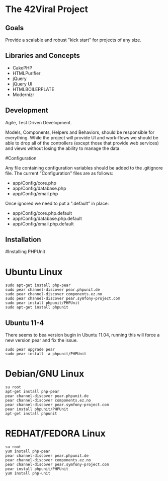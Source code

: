 The 42Viral Project
===================

Goals
-----

Provide a scalable and robust "kick start" for projects of any size.


Libraries and Concepts
----------------------

* CakePHP
* HTMLPurifier
* jQuery
* jQuery UI
* HTMLBOILERPLATE
* Modernizr

Development
-----------

Agile, Test Driven Development.

Models, Components, Helpers and Behaviors, should be responsible for everything. While the project will provide UI and 
work-flows we should be able to drop all of the controllers (except those that provide web services) and views without 
losing the ability to manage the data.

#Configuration  

Any file containing configuration variables should be added to the .gitignore file. The current "Configuration" files 
are as follows:

* app/Config/core.php
* app/Config/database.php
* app/Config/email.php

Once ignored we need to put a ".default" in place:

* app/Config/core.php.default
* app/Config/database.php.default
* app/Config/email.php.default

Installation
------------

#Installing PHPUnit

# Ubuntu Linux

    sudo apt-get install php-pear
    sudo pear channel-discover pear.phpunit.de
    sudo pear channel-discover components.ez.no
    sudo pear channel-discover pear.symfony-project.com
    sudo pear install phpunit/PHPUnit
    sudo apt-get install phpunit

## Ubuntu 11-4

There seems to bea version bugin in Ubuntu 11.04, running this will force a new
version pear and fix the issue.

    sudo pear upgrade pear
    sudo pear install -a phpunit/PHPUnit

# Debian/GNU Linux

    su root
    apt-get install php-pear
    pear channel-discover pear.phpunit.de
    pear channel-discover components.ez.no
    pear channel-discover pear.symfony-project.com
    pear install phpunit/PHPUnit
    apt-get install phpunit

# REDHAT/FEDORA Linux

    su root
    yum install php-pear
    pear channel-discover pear.phpunit.de
    pear channel-discover components.ez.no
    pear channel-discover pear.symfony-project.com
    pear install phpunit/PHPUnit
    yum install php-unit


